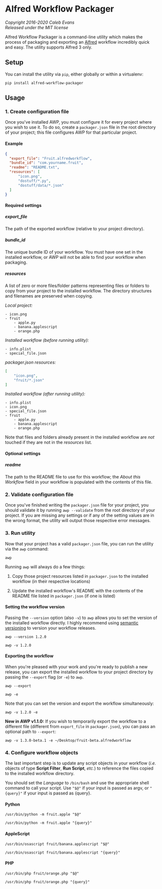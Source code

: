 # Alfred Workflow Packager

*Copyright 2016-2020 Caleb Evans*  
*Released under the MIT license*

Alfred Workflow Packager is a command-line utility which makes the process of
packaging and exporting an [Alfred](https://www.alfredapp.com/) workflow
incredibly quick and easy. The utility supports Alfred 3 only.

## Setup

You can install the utility via `pip`, either globally or within a virtualenv:

```
pip install alfred-workflow-packager
```

## Usage

### 1. Create configuration file

Once you've installed AWP, you must configure it for every project where you
wish to use it. To do so, create a `packager.json` file in the root directory of
your project; this file configures AWP for that particular project.

#### Example

```json
{
  "export_file": "Fruit.alfredworkflow",
  "bundle_id": "com.yourname.fruit",
  "readme": "README.txt",
  "resources": [
      "icon.png",
      "dostuff/*.py",
      "dostuff/data/*.json"
  ]
}
```

#### Required settings

##### export_file

The path of the exported workflow (relative to your project directory).

##### bundle_id

The unique bundle ID of your workflow. You must have one set in the installed
workflow, or AWP will not be able to find your workflow when packaging.

##### resources

A list of zero or more files/folder patterns representing files or folders to
copy from your project to the installed workflow. The directory structures and
filenames are preserved when copying.

*Local project:*

```
- icon.png
- fruit
    - apple.py
    - banana.applescript
    - orange.php
```

*Installed workflow (before running utility):*

```
- info.plist
- special_file.json
```

*packager.json resources:*

```json
[
    "icon.png",
    "fruit/*.json"
]
```

*Installed workflow (after running utility):*

```
- info.plist
- icon.png
- special_file.json
- fruit
    - apple.py
    - banana.applescript
    - orange.php
```

Note that files and folders already present in the installed workflow are *not*
touched if they are not in the *resources* list.

#### Optional settings

##### readme

The path to the README file to use for this workflow; the *About this Workflow*
field in your workflow is populated with the contents of this file.

### 2. Validate configuration file

Once you've finished writing the `packager.json` file for your project, you
should validate it by running `awp --validate` from the root directory of your
project. If you are missing any settings or if any of the setting values are in
the wrong format, the utility will output those respective error messages.

### 3. Run utility

Now that your project has a valid `packager.json` file, you can run the utility
via the `awp` command:

```
awp
```

Running `awp` will always do a few things:

1. Copy those project resources listed in `packager.json` to the installed
workflow (in their respective locations)

2. Update the installed workflow's README with the contents of the README file
listed in `packager.json` (if one is listed)

#### Setting the workflow version

Passing the `--version` option (also `-v`) to `awp` allows you to set the
version of the installed workflow directly. I highly recommend using [semantic
versioning](http://semver.org/) to version your workflow releases.

```
awp --version 1.2.0
```

```
awp -v 1.2.0
```

#### Exporting the workflow

When you're pleased with your work and you're ready to publish a new release,
you can export the installed workflow to your project directory by passing the
`--export` flag (or `-e`) to `awp`.

```
awp --export
```

```
awp -e
```

Note that you can set the version and export the workflow simultaneously:

```
awp -v 1.2.0 -e
```

**New in AWP v1.1.0:** If you wish to temporarily export the workflow to a
different file (different from `export_file` in `packager.json`), you can
pass an optional path to `--export`:

```
awp -v 1.3.0-beta.1 -e ~/Desktop/fruit-beta.alfredworkflow
```

### 4. Configure workflow objects

The last important step is to update any script objects in your workflow (*i.e.*
objects of type **Script Filter**, **Run Script**, *etc.*) to reference the
files copied to the installed workflow directory.

You should set the *Language* to `/bin/bash` and use the appropriate shell
command to call your script. Use `"$@"` if your input is passed as argv, or
`"{query}"` if your input is passed as {query}.

#### Python

```
/usr/bin/python -m fruit.apple "$@"
```

```
/usr/bin/python -m fruit.apple "{query}"
```

#### AppleScript

```
/usr/bin/osascript fruit/banana.applescript "$@"
```

```
/usr/bin/osascript fruit/banana.applescript "{query}"
```

#### PHP

```
/usr/bin/php fruit/orange.php "$@"
```

```
/usr/bin/php fruit/orange.php "{query}"
```
